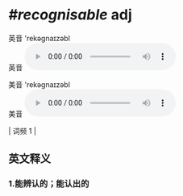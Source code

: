 # ***\#recognisable*** adj
英音 'rekəgnaɪzəbl  
英音
<audio src="./media/recognisable1.aac" controls="controls"></audio>

美音 'rekəgnaɪzəbl  
美音
<audio src="./media/recognisable2.aac" controls="controls"></audio>



| 词频 1 |  

英文释义
---
### 1.**能辨认的；能认出的**  



